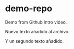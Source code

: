 # demo-repo
Demo from Github Intro video.

Nuevo texto añadido al archivo.

Y un segundo texto añadido.
